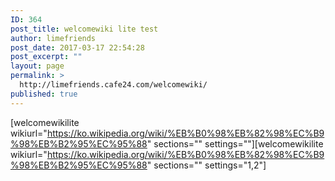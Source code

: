 ```yaml
---
ID: 364
post_title: welcomewiki lite test
author: limefriends
post_date: 2017-03-17 22:54:28
post_excerpt: ""
layout: page
permalink: >
  http://limefriends.cafe24.com/welcomewiki/
published: true
---
```

[welcomewikilite wikiurl="https://ko.wikipedia.org/wiki/%EB%B0%98%EB%82%98%EC%B9%98%EB%B2%95%EC%95%88" sections="" settings=""][welcomewikilite wikiurl="https://ko.wikipedia.org/wiki/%EB%B0%98%EB%82%98%EC%B9%98%EB%B2%95%EC%95%88" sections="" settings="1,2"]